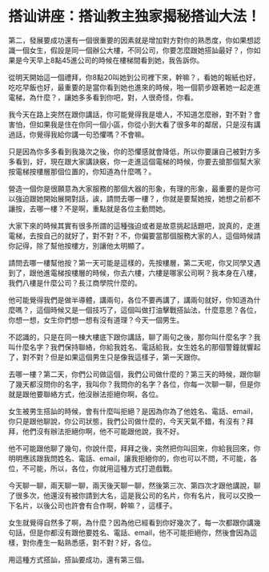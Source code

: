 # 搭讪讲座：搭讪教主独家揭秘搭讪大法！

第二，發展要成功還有一個很重要的因素就是增加對方對你的熟悉度，你如果想認識一個女生，假設是同一個辦公大樓，不同公司，你要怎麼跟她搭訕最好？，你如果是今天早上8點45進公司的時候在樓梯間看到她，我告訴你。

從明天開始這一個禮拜，你8點20叫她到公司裡下來，幹嘛？，看她的報紙也好，吃吃早飯也好，最重要的是當你看到她也進來的時候，啪一個箭步跟著她一起走進電梯，為什麼？，讓她多多看到你吧，對，人很奇怪，你看。

我今天在路上突然在跟你講話，你可能覺得我是壞人，不知道怎麼辦，對不對？會害怕，但如果我是住在你同一個小區，你從小到大看了很多年的鄰居，只是沒有講過話，你覺得我給你講一句恐懼嗎？不會嘛。

只是因為你多多看到我幾次之後，你的恐懼感就會降低，所以你要讓自己被對方多多看到，好，現在跟大家講訣竅，你一走進這個電梯的時候，你要去搶那個幫大家按電梯按樓層那個位置的，你知道為什麼嗎？。

營造一個你是很願意為大家服務的那個大器的形象，有理的形象，最重要的是你可以強迫跟她開始展開對話，誒，請問去哪一樓？，你就是要幫她按，她想之前都不讓按，去哪一樓？不是啊，重點就是各位主動問她。

大家下來的時候其實有很多所謂的這種強迫或者是故意挑起話題吧，說真的，走進電梯，去按自己的就好了，對不對？不，你偏要當那個服務大家的人，這個時候請你記得，除了幫他按樓方，別讓他太明顯了。

請問去哪一樓幫他按？第一天可能是這樣的，先按樓層，第二天呢，你又同學又遇到了，跟他進電梯按樓層的時候，你去六樓，六樓是哪家公司啊？我本身在八樓，我們八樓是什麼公司？長江商學院什麼的。

他可能覺得我們是做半導體，講兩句，各位不要再講了，講兩句就好，你知道為什麼嗎？，這個時候又是一個技巧了，這個叫做打油擊戰搭訕法，什麼意思？各位，你想一想，女生你們想一想有沒有道理？今天一個男生。

不認識的，只是在同一棟大樓底下跟你講話，聊了兩句之後，那你叫什麼名字？我叫什麼名字？我們保持聯絡，你給我姓名、電話給我，女生姓名的那個警鐘就響起了，對不對？但是如果這個男生只是像我這樣子，第一天跟你。

去哪一樓？第二天，你們公司做這個，我們公司做什麼的？第三天的時候，跟你聊了幾天都沒問你的名字，我叫你？我問你的名字？各位，你每一次聊一聊，但是你就是跟他要聯絡方式，他沒辦法拒絕你啊，各位。

女生被男生搭訕的時候，會有什麼叫拒絕？是因為你為了他姓名、電話、email，你只是跟他聊說，你公司狀態，我們公司做什麼的，今天天氣不錯，有沒有？拜拜，他們沒有辦法拒絕你啊，他不可能跟他說，我不好。

他不可能跟他聊了幾句，你說什麼，拜拜之後，突然把你叫回來，你給我回來，你明明應該跟我問姓名、電話、email，讓我拒絕你的，你也可以不問，不可能，各位，不可能，所以，各位，你就用這種方式打遊戲戰。

今天聊一聊，兩天聊一聊，兩天後天聊一聊，然後第三次、第四次才跟他講說，聊了很多次，他還沒有被你請到大名，這是我公司的名片，你有名片，我可以交換一下名片，以後公司也許會有合作啊，幹嘛？，這樣子。

女生就覺得自然多了啊，為什麼？因為他已經看到你好幾次了，每一次都跟你講幾句話，但是你都沒有跟他要姓名、電話、email，他不可能拒絕你，然後會因為這樣，對你產生一點熟悉感，對不對？好，各位。

用這種方式搭訕，搭訕要成功，還有第三個。